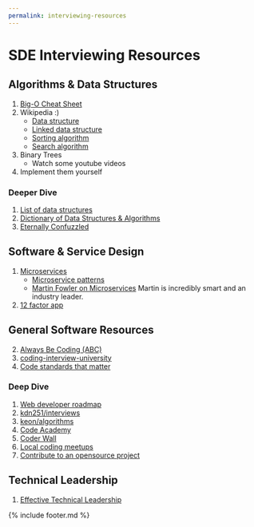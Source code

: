 ```yaml
---
permalink: interviewing-resources
---
```


# SDE Interviewing Resources

## Algorithms & Data Structures

1. [Big-O Cheat Sheet](http://bigocheatsheet.com/)
2. Wikipedia :)
    * [Data structure](https://en.wikipedia.org/wiki/Data_structure)
    * [Linked data structure](https://en.wikipedia.org/wiki/Linked_data_structure)
    * [Sorting algorithm](https://en.wikipedia.org/wiki/Sorting_algorithm)
    * [Search algorithm](https://en.wikipedia.org/wiki/Search_algorithm)
3. Binary Trees
    * Watch some youtube videos
4. Implement them yourself

### Deeper Dive

1. [List of data structures](https://en.wikipedia.org/wiki/List_of_data_structures)
1. [Dictionary of Data Structures & Algorithms](https://xlinux.nist.gov/dads/)
1. [Eternally Confuzzled](http://www.eternallyconfuzzled.com/jsw_home.aspx)

## Software & Service Design

1. [Microservices](https://en.wikipedia.org/wiki/Microservices)
    * [Microservice patterns](http://microservices.io/patterns/microservices.html)
    * [Martin Fowler on Microservices](https://martinfowler.com/articles/microservices.html) Martin is incredibly smart and an industry leader.
1. [12 factor app](https://12factor.net/)

## General Software Resources

2. [Always Be Coding (ABC)](https://medium.com/always-be-coding/abc-always-be-coding-d5f8051afce2)
3. [coding-interview-university](https://github.com/jwasham/coding-interview-university#table-of-contents)
1. [Code standards that matter](https://medium.com/wunderlist-engineering/code-standards-that-matter-c4961473aad0)

### Deep Dive

1. [Web developer roadmap](https://github.com/kamranahmedse/developer-roadmap)
1. [kdn251/interviews](https://github.com/kdn251/interviews#table-of-contents)
1. [keon/algorithms](https://github.com/keon/algorithms#pythonic-data-structures-and-algorithms)
1. [Code Academy](https://www.codecademy.com/)
1. [Coder Wall](https://coderwall.com/)
1. [Local coding meetups](https://www.meetup.com/find/tech/)
1. [Contribute to an opensource project](https://github.com/MunGell/awesome-for-beginners#awesome-first-pr-opportunities-)

## Technical Leadership

1. [Effective Technical Leadership](https://medium.com/always-be-coding/effective-technical-leadership-b193a544e771)

{% include footer.md %}
